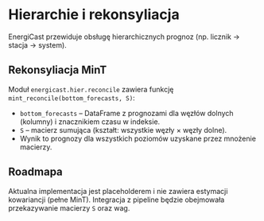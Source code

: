 # Hierarchie i rekonsyliacja

EnergiCast przewiduje obsługę hierarchicznych prognoz (np. licznik → stacja → system).

## Rekonsyliacja MinT

Moduł `energicast.hier.reconcile` zawiera funkcję `mint_reconcile(bottom_forecasts, S)`:

- `bottom_forecasts` – DataFrame z prognozami dla węzłów dolnych (kolumny) i znacznikiem
  czasu w indeksie.
- `S` – macierz sumująca (kształt: wszystkie węzły × węzły dolne).
- Wynik to prognozy dla wszystkich poziomów uzyskane przez mnożenie macierzy.

## Roadmapa

Aktualna implementacja jest placeholderem i nie zawiera estymacji kowariancji (pełne MinT).
Integracja z pipeline będzie obejmowała przekazywanie macierzy `S` oraz wag.
